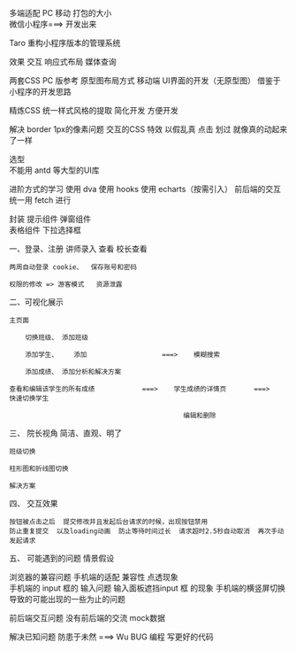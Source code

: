 多端适配     PC  移动   打包的大小   
  微信小程序===>  开发出来

  Taro 重构小程序版本的管理系统

效果  交互  响应式布局  媒体查询


两套CSS
  PC        版参考 原型图布局方式
  移动端    UI界面的开发（无原型图）  借鉴于小程序的开发思路


  精炼CSS   统一样式风格的提取
  简化开发  方便开发


  解决  border 1px的像素问题
  交互的CSS 特效  以假乱真
  点击  划过  就像真的动起来了一样


  选型  
  不能用  antd  等大型的UI库


进阶方式的学习
  使用 dva
  使用 hooks
  使用 echarts（按需引入）
  前后端的交互统一用 fetch 进行


封装
  提示组件
  弹窗组件  
  表格组件
  下拉选择框


一、登录、注册                       讲师录入  查看   校长查看

    两周自动登录 cookie、  保存账号和密码

    权限的修改 => 游客模式   资源泄露


二、可视化展示

    主页面 
        
        切换班级、 添加班级

        添加学生、    添加                   ===>    模糊搜索

        添加成绩、 添加分析和解决方案

    查看和编辑该学生的所有成绩            ===>    学生成绩的详情页       ===>   快速切换学生

                                                编辑和删除


三、 院长视角  简洁、直观、明了

    班级切换

    柱形图和折线图切换

    解决方案


四、 交互效果
    
    按钮被点击之后  提交修改并且发起后台请求的时候，出现按钮禁用  
    防止重复提交  以及loading动画  防止等待时间过长  请求超时2.5秒自动取消  再次手动发起请求


五、 可能遇到的问题  情景假设

  浏览器的兼容问题
  手机端的适配 兼容性  点透现象  
      手机端的 input 框的 输入问题  输入面板遮挡input 框 的现象
  手机端的横竖屏切换导致的可能出现的一些为止的问题

  前后端交互问题   没有前后端的交流   mock数据

解决已知问题  防患于未然 ===> Wu BUG  编程
  写更好的代码
  